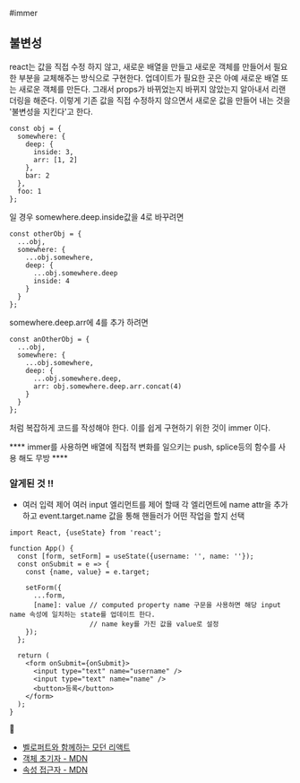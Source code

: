 #immer

## 불변성
react는 값을 직접 수정 하지 않고, 새로운 배열을 만들고 새로운 객체를 만들어서 필요한 부분을 교체해주는 방식으로 구현한다.
업데이트가 필요한 곳은 아예 새로운 배열 또는 새로운 객체를 만든다. 그래서 props가 바뀌었는지 바뀌지 않았는지 알아내서 리랜더링을 해준다.
이렇게 기존 값을 직접 수정하지 않으면서 새로운 값을 만들어 내는 것을 '불변성을 지킨다'고 한다.

```
const obj = {
  somewhere: {
    deep: {
      inside: 3,
      arr: [1, 2]
    },
    bar: 2
  },
  foo: 1
};
```
일 경우 somewhere.deep.inside값을 4로 바꾸려면

```
const otherObj = {
  ...obj,
  somewhere: {
    ...obj.somewhere,
    deep: {
      ...obj.somewhere.deep
      inside: 4
    }
  }
};
```

somewhere.deep.arr에 4를 추가 하려면
````
const anOtherObj = {
  ...obj,
  somewhere: {
    ...obj.somewhere,
    deep: {
      ...obj.somewhere.deep,
      arr: obj.somewhere.deep.arr.concat(4)
    }
  }
};
````
처럼 복잡하게 코드를 작성해야 한다.
이를 쉽게 구현하기 위한 것이 immer 이다.

**** immer를 사용하면 배열에 직접적 변화를 일으키는 push, splice등의 함수를 사용 해도 무방 ****

### 알게된 것 ‼️

- 여러 입력 제어
여러 input 엘리먼트를 제어 할때 각 엘리먼트에 name attr을 추가하고 event.target.name 값을 통해 핸들러가 어떤 작업을 할지 선택

````
import React, {useState} from 'react';

function App() {
  const [form, setForm] = useState({username: '', name: ''});
  const onSubmit = e => {
    const {name, value} = e.target;

    setForm({
      ...form,
      [name]: value // computed property name 구문을 사용하면 해당 input name 속성에 일치하는 state를 업데이트 한다.
                    // name key를 가진 값을 value로 설정
    });
  };

  return (
    <form onSubmit={onSubmit}>
      <input type="text" name="username" />
      <input type="text" name="name" />
      <button>등록</button>
    </form>
  );
}
````

🔗
- [벨로퍼트와 함께하는 모던 리액트](https://react.vlpt.us/basic/09-multiple-inputs.html)
- [객체 초기자 - MDN](https://developer.mozilla.org/ko/docs/Web/JavaScript/Reference/Operators/Object_initializer#%EC%86%8D%EC%84%B1_%EA%B3%84%EC%82%B0%EB%AA%85)
- [속성 접근자 - MDN](https://developer.mozilla.org/ko/docs/Web/JavaScript/Reference/Operators/Property_Accessors)